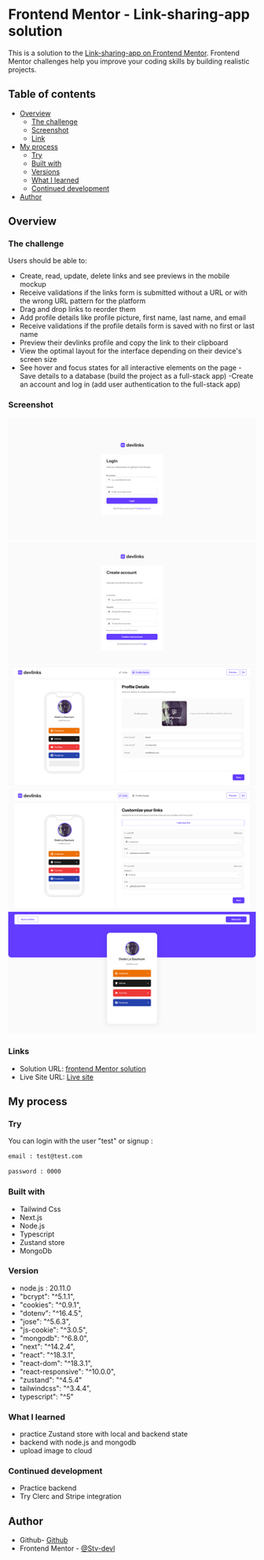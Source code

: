 # Frontend Mentor - Link-sharing-app solution

This is a solution to the [Link-sharing-app on Frontend Mentor](https://www.frontendmentor.io/challenges/linksharing-app-Fbt7yweGsT). Frontend Mentor challenges help you improve your coding skills by building realistic projects.

## Table of contents

- [Overview](#overview)
  - [The challenge](#the-challenge)
  - [Screenshot](#screenshot)
  - [Link](#link)
- [My process](#my-process)
  - [Try](#try)
  - [Built with](#built-with)
  - [Versions](#versions)
  - [What I learned](#what-i-learned)
  - [Continued development](#continued-development)
- [Author](#author)

## Overview

### The challenge

Users should be able to:

- Create, read, update, delete links and see previews in the mobile mockup
- Receive validations if the links form is submitted without a URL or with the wrong URL pattern for the platform
- Drag and drop links to reorder them
- Add profile details like profile picture, first name, last name, and email
- Receive validations if the profile details form is saved with no first or last name
- Preview their devlinks profile and copy the link to their clipboard
- View the optimal layout for the interface depending on their device's screen size
- See hover and focus states for all interactive elements on the page
  -Save details to a database (build the project as a full-stack app)
  -Create an account and log in (add user authentication to the full-stack app)

### Screenshot

![](./Screenshot-login.png)
![](./Screenshot-signup.png)
![](./Screenshot-profil.png)
![](./Screenshot-links.png)
![](./Screenshot-preview.png)

### Links

- Solution URL: [frontend Mentor solution](https://www.frontendmentor.io/solutions/link-sharingapp-solution---full-stack---nextjs-and-nodejs-s07Y6vZhS6)
- Live Site URL: [Live site](https://link-sharing-app-silk.vercel.app/)

## My process

### Try

You can login with the user "test" or signup :

```bash
email : test@test.com
```

```bash
password : 0000
```

### Built with

- Tailwind Css
- Next.js
- Node.js
- Typescript
- Zustand store
- MongoDb

### Version

- node.js : 20.11.0
- "bcrypt": "^5.1.1",
- "cookies": "^0.9.1",
- "dotenv": "^16.4.5",
- "jose": "^5.6.3",
- "js-cookie": "^3.0.5",
- "mongodb": "^6.8.0",
- "next": "^14.2.4",
- "react": "^18.3.1",
- "react-dom": "^18.3.1",
- "react-responsive": "^10.0.0",
- "zustand": "^4.5.4"
- tailwindcss": "^3.4.4",
- typescript": "^5"

### What I learned

- practice Zustand store with local and backend state
- backend with node.js and mongodb
- upload image to cloud

### Continued development

- Practice backend
- Try Clerc and Stripe integration

## Author

- Github- [Github](https://github.com/Stv-devl)
- Frontend Mentor - [@Stv-devl](https://www.frontendmentor.io/profile/Stv-devl)
